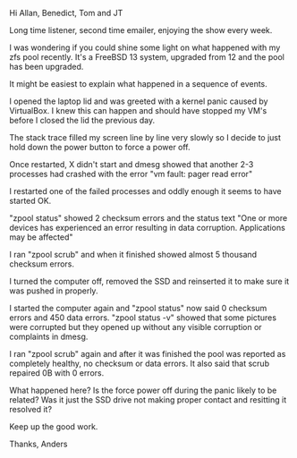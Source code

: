 
Hi Allan, Benedict, Tom and JT

Long time listener, second time emailer, enjoying the show every week.

I was wondering if you could shine some light on what happened with my zfs pool recently. It's a FreeBSD 13 system, upgraded from 12 and the pool has been upgraded.

It might be easiest to explain what happened in a sequence of events.

I opened the laptop lid and was greeted with a kernel panic caused by VirtualBox. I knew this can happen and should have stopped my VM's before I closed the lid the previous day.

The stack trace filled my screen line by line very slowly so I decide to just hold down the power button to force a power off.

Once restarted, X didn't start and dmesg showed that another 2-3 processes had crashed with the error "vm fault: pager read error"

I restarted one of the failed processes and oddly enough it seems to have started OK.

"zpool status" showed 2 checksum errors and the status text "One or more devices has experienced an error resulting in data corruption.  Applications may be affected"

I ran "zpool scrub" and when it finished showed almost 5 thousand checksum errors.

I turned the computer off, removed the SSD and reinserted it to make sure it was pushed in properly.

I started the computer again and "zpool status" now said 0 checksum errors and 450 data errors. "zpool status -v" showed that some pictures were corrupted but they opened up without any visible corruption or complaints in dmesg.

I ran "zpool scrub" again and after it was finished the pool was reported as completely healthy, no checksum or data errors. It also said that scrub repaired 0B with 0 errors.

What happened here? Is the force power off during the panic likely to be related? Was it just the SSD drive not making proper contact and resitting it resolved it?

Keep up the good work.

Thanks,
Anders

